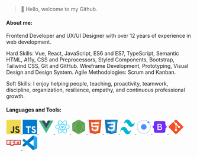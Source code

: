 > 👋 Hello, welcome to my Github.


#### About me:
Frontend Developer and UX/UI Designer with over 12 years of experience in web development.

Hard Skills: Vue, React, JavaScript, ES6 and ES7, TypeScript, Semantic HTML, A11y, CSS and Preprocessors, Styled Components, Bootstrap, Tailwind CSS, Git and GitHub. Wireframe Development, Prototyping, Visual Design and Design System. Agile Methodologies: Scrum and Kanban.

Soft Skills: I enjoy helping people, teaching, proactivity, teamwork, discipline, organization, resilience, empathy, and continuous professional growth.

<h4 align="left">Languages and Tools:</h4>
<p align="left"> 
    <a href="https://developer.mozilla.org/en-US/docs/Web/JavaScript" target="_blank" rel="noreferrer"> 
        <img src="https://raw.githubusercontent.com/devicons/devicon/master/icons/javascript/javascript-original.svg" alt="javascript" width="40" height="40"/> 
    </a>
    <a href="https://www.typescriptlang.org/" target="_blank" rel="noreferrer"> 
        <img src="https://raw.githubusercontent.com/devicons/devicon/master/icons/typescript/typescript-original.svg" alt="typescript" width="40" height="40"/> 
    </a>
    <a href="https://vuejs.org/" target="_blank" rel="noreferrer"> 
        <img src="https://raw.githubusercontent.com/devicons/devicon/master/icons/vuejs/vuejs-original.svg" alt="vuejs" width="40" height="40"/> 
    </a> 
    <a href="https://reactjs.org/" target="_blank" rel="noreferrer"> 
        <img src="https://raw.githubusercontent.com/devicons/devicon/master/icons/react/react-original.svg" alt="react" width="40" height="40"/> 
    </a> 
    <a href="https://nodejs.org" target="_blank" rel="noreferrer"> 
        <img src="https://raw.githubusercontent.com/devicons/devicon/master/icons/nodejs/nodejs-plain.svg" alt="nodejs" width="40" height="40"/> 
    </a>
  <a href="https://developer.mozilla.org/en-US/docs/Learn/HTML" target="_blank" rel="noreferrer"> 
        <img src="https://raw.githubusercontent.com/devicons/devicon/master/icons/html5/html5-original.svg" alt="html5" width="40" height="40"/> 
    </a>
  <a href="https://developer.mozilla.org/en-US/docs/Web/CSS" target="_blank" rel="noreferrer"> 
        <img src="https://raw.githubusercontent.com/devicons/devicon/master/icons/css3/css3-original.svg" alt="css3" width="40" height="40"/> 
    </a>
  <a href="https://tailwindcss.com" target="_blank" rel="noreferrer"> 
        <img src="https://github.com/Tuanxu5/my_portfolio/blob/master/src/app/assets/icons/skills/icon_stack_tailwind.svg" alt="tailwindcss" width="40" height="40"/> 
    </a>
  <a href="https://ionicframework.com" target="_blank" rel="noreferrer"> 
        <img src="https://raw.githubusercontent.com/devicons/devicon/master/icons/ionic/ionic-original.svg" alt="ionic" width="40" height="40"/> 
    </a>
  <a href="https://getbootstrap.com" target="_blank" rel="noreferrer"> 
        <img src="https://raw.githubusercontent.com/devicons/devicon/master/icons/bootstrap/bootstrap-plain.svg" alt="bootstrap" width="40" height="40"/> 
    </a>
  <a href="https://git-scm.com" target="_blank" rel="noreferrer"> 
        <img src="https://raw.githubusercontent.com/devicons/devicon/master/icons/git/git-original.svg" alt="git" width="40" height="40"/> 
    </a>
  <a href="https://www.npmjs.com" target="_blank" rel="noreferrer"> 
        <img src="https://raw.githubusercontent.com/devicons/devicon/master/icons/npm/npm-original-wordmark.svg" alt="npm" width="40" height="40"/> 
    </a> 
  <a href="https://www.w3.org/html/](https://code.visualstudio.com" target="_blank" rel="noreferrer"> 
        <img src="https://raw.githubusercontent.com/devicons/devicon/master/icons/vscode/vscode-original.svg" alt="vscode" width="40" height="40"/> 
    </a> 
</p>
